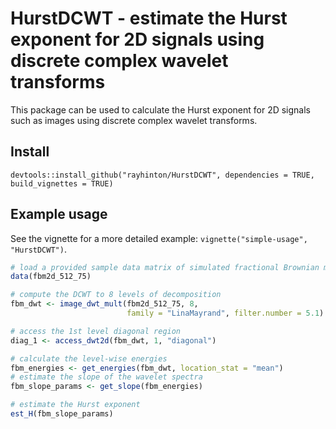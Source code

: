 # HurstDCWT - estimate the Hurst exponent for 2D signals using discrete complex wavelet transforms

This package can be used to calculate the Hurst exponent for 2D signals such as images using discrete complex wavelet transforms. 

## Install

```
devtools::install_github("rayhinton/HurstDCWT", dependencies = TRUE, build_vignettes = TRUE)
```

## Example usage

See the vignette for a more detailed example: `vignette("simple-usage", "HurstDCWT")`.

```R
# load a provided sample data matrix of simulated fractional Brownian motion
data(fbm2d_512_75)

# compute the DCWT to 8 levels of decomposition
fbm_dwt <- image_dwt_mult(fbm2d_512_75, 8, 
                          family = "LinaMayrand", filter.number = 5.1)

# access the 1st level diagonal region
diag_1 <- access_dwt2d(fbm_dwt, 1, "diagonal")

# calculate the level-wise energies
fbm_energies <- get_energies(fbm_dwt, location_stat = "mean")
# estimate the slope of the wavelet spectra
fbm_slope_params <- get_slope(fbm_energies)

# estimate the Hurst exponent
est_H(fbm_slope_params)
```

